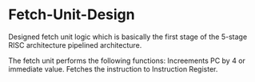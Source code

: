 # Fetch-Unit-Design

Designed fetch unit logic which is basically the first stage of the 5-stage RISC architecture pipelined architecture.

The fetch unit performs the following functions:
    Increements PC by 4 or immediate value.
    Fetches the instruction to Instruction Register.
    
